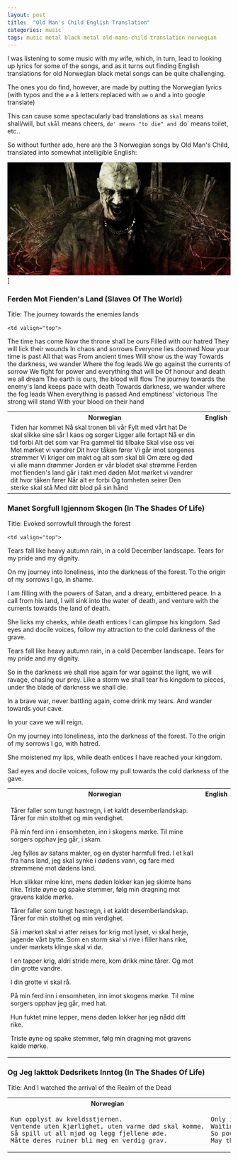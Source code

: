 ```yaml
---
layout: post
title:  "Old Man's Child English Translation"
categories: music
tags: music metal black-metal old-mans-child translation norwegian
---
```


I was listening to some music with my wife, which, in turn, lead to looking up lyrics for some of the songs, and as it turns out finding English translations for old Norwegian black metal songs can be quite challenging.

The ones you do find, however, are made by putting the Norwegian lyrics (with typos and the `æ` `ø` `å` letters replaced with `ae` `o` and `a` into google translate)

This can cause some spectacularly bad translations as `skal` means shall/will, but `skål` means cheers, `dø' means "to die" and `do` means toilet, etc..

So without further ado, here are the 3 Norwegian songs by Old Man's Child, translated into somewhat intelligible English:

![Old Man's Child](/images/2021-old-mans-child.jpg)]

### Ferden Mot Fienden's Land (Slaves Of The World)
Title: The journey towards the enemies lands

<table style="width:100%">
  <tr>
    <th>Norwegian</th>
    <th>English</th>
  </tr>
  
  <tr>
    <td valign="top">
Tiden har kommet
Nå skal tronen bli vår
Fylt med vårt hat
De skal slikke sine sår
I kaos og sorger
Ligger alle fortapt
Nå er din tid forbi
Alt det som var
Fra gammel tid tilbake
Skal vise oss vei
Mot mørket vi vandrer
Dit hvor tåken fører
Vi går imot sorgenes strømmer
Vi kriger om makt og alt som skal bli
Om ære og død vi alle mann drømmer
Jorden er vår blodet skal strømme
Ferden mot fienden's land går i takt med døden
Mot mørket vi vandrer dit hvor tåken fører
Når alt er forbi
Og tomheten seirer
Den sterke skal stå
Med ditt blod på sin hånd
    </td>
    
    <td valign="top">
The time has come
Now the throne shall be ours
Filled with our hatred
They will lick their wounds
In chaos and sorrows
Everyone lies doomed
Now your time is past
All that was
From ancient times
Will show us the way
Towards the darkness, we wander
Where the fog leads
We go against the currents of sorrow
We fight for power and everything that will be
Of honour and death we all dream
The earth is ours, the blood will flow
The journey towards the enemy's land keeps pace with death
Towards darkness, we wander where the fog leads
When everything is passed
And emptiness’ victorious
The strong will stand
With your blood on their hand
</td>
  </tr>
</table>


### Manet Sorgfull Igjennom Skogen (In The Shades Of Life)
Title: Evoked sorrowfull through the forest

<table style="width:100%">
  <tr>
    <th>Norwegian</th>
    <th>English</th>
  </tr>
  
  <tr>
    <td valign="top">
<p>
Tårer faller som tungt høstregn, i et kaldt desemberlandskap.
Tårer for min stolthet og min verdighet.
</p><p>
På min ferd inn i ensomheten, inn i skogens mørke.
Til mine sorgers opphav jeg går, i skam.
</p><p>
Jeg fylles av satans makter, og en dyster harmfull fred.
I et kall fra hans land, jeg skal synke i dødens vann,
og fare med strømmene mot dødens land.
</p><p>
Hun slikker mine kinn, mens døden lokker kan jeg skimte hans rike.
Triste øyne og spake stemmer, følg min dragning mot gravens kalde mørke.
</p><p>
Tårer faller som tungt høstregn, i et kaldt desemberlandskap.
Tårer for min stolthet og min verdighet.
</p><p>
Så i mørket skal vi atter reises for krig mot lyset,
vi skal herje, jagende vårt bytte.
Som en storm skal vi rive i filler hans rike,
under mørkets klinge skal vi dø.
</p><p>
I en tapper krig, aldri stride mere, kom drikk mine tårer. Og mot din grotte vandre. 
</p><p>
I din grotte vi skal rå.
</p><p>
På min ferd inn i ensomheten, inn imot skogens mørke.
Til mine sorgers opphav jeg går, med hat.
</p><p>
Hun fuktet mine lepper, mens døden lokker har jeg nådd ditt rike.
</p><p>
Triste øyne og spake stemmer,
følg min dragning mot gravens kalde mørke.
</p>
    </td>
    
    <td valign="top">
<p>
Tears fall like heavy autumn rain, in a cold December landscape.
Tears for my pride and my dignity.
</p><p>
On my journey into loneliness, into the darkness of the forest.
To the origin of my sorrows I go, in shame.
</p><p>
I am filling with the powers of Satan, and a dreary, embittered peace.
In a call from his land, I will sink into the water of death,
and venture with the currents towards the land of death.
</p><p>
She licks my cheeks, while death entices I can glimpse his kingdom.
Sad eyes and docile voices, follow my attraction to the cold darkness of the grave.
</p><p>
Tears fall like heavy autumn rain, in a cold December landscape.
Tears for my pride and my dignity.
</p><p>
So in the darkness we shall rise again for war against the light,
we will ravage, chasing our prey.
Like a storm we shall tear his kingdom to pieces,
under the blade of darkness we shall die.
</p><p>
In a brave war, never battling again, come drink my tears. And wander towards your cave.
</p><p>
In your cave we will reign.
</p><p>
On my journey into loneliness, into the darkness of the forest.
To the origin of my sorrows I go, with hatred.
</p><p>
She moistened my lips, while death entices I have reached your kingdom.
</p><p>
Sad eyes and docile voices,
follow my pull towards the cold darkness of the gave.
</p>
</td>
  </tr>
</table>


### Og Jeg Iakttok Dødsrikets Inntog (In The Shades Of Life)
Title: And I watched the arrival of the Realm of the Dead

<table style="width:100%">
  <tr>
    <th>Norwegian</th>
    <th>English</th>
  </tr>
  
  <tr>
    <td valign="top">
<pre>
Kun opplyst av kveldsstjernen.
Ventende uten kjærlighet, uten varme død skal komme.
Så spill ut all mjød og legg fjellene øde.
Måtte deres ruiner bli meg en verdig grav.
</pre>
</td>
<td valign="top">
<pre>
Only illuminated by the evening star
Waiting without love, without heat, death will come
So pour out all the mead and lay the mountains desolate
May their ruins be a worthy grave to me 
</pre>
</td>
  </tr>
</table>

